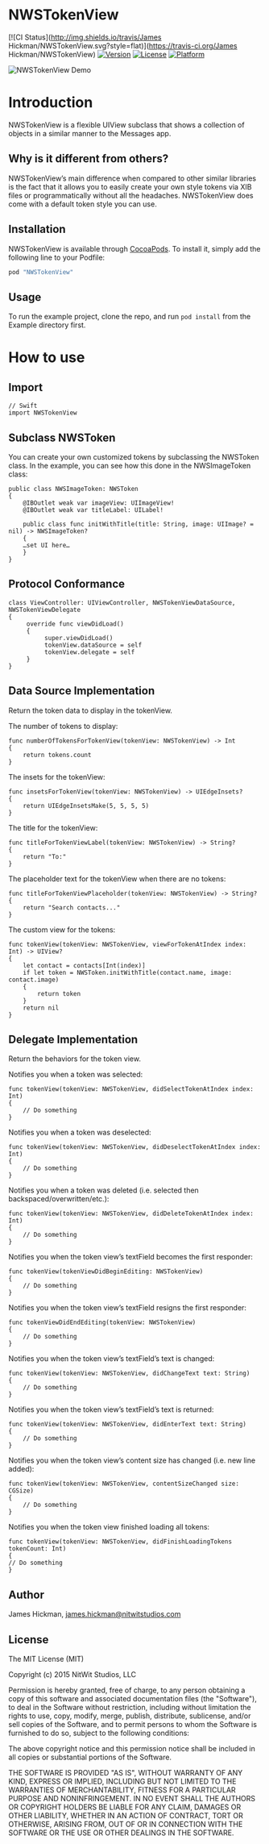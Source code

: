 # NWSTokenView

[![CI Status](http://img.shields.io/travis/James Hickman/NWSTokenView.svg?style=flat)](https://travis-ci.org/James Hickman/NWSTokenView)
[![Version](https://img.shields.io/cocoapods/v/NWSTokenView.svg?style=flat)](http://cocoapods.org/pods/NWSTokenView)
[![License](https://img.shields.io/cocoapods/l/NWSTokenView.svg?style=flat)](http://cocoapods.org/pods/NWSTokenView)
[![Platform](https://img.shields.io/cocoapods/p/NWSTokenView.svg?style=flat)](http://cocoapods.org/pods/NWSTokenView)

![NWSTokenView Demo](/Screenshots/NWSTokenViewExample.gif)

# Introduction
NWSTokenView is a flexible UIView subclass that shows a collection of objects in a similar manner to the Messages app. 

## Why is it different from others?
NWSTokenView’s main difference when compared to other similar libraries is the fact that it allows you to easily create your own style tokens via XIB files or programmatically without all the headaches. NWSTokenView does come with a default token style you can use.

## Installation

NWSTokenView is available through [CocoaPods](http://cocoapods.org). To install
it, simply add the following line to your Podfile:

```ruby
pod "NWSTokenView"
```

## Usage

To run the example project, clone the repo, and run `pod install` from the Example directory first.

# How to use

## Import

    // Swift
    import NWSTokenView


## Subclass NWSToken

You can create your own customized tokens by subclassing the NWSToken class. In the example, you can see how this done in the NWSImageToken class:

    public class NWSImageToken: NWSToken
    {
    	@IBOutlet weak var imageView: UIImageView!
    	@IBOutlet weak var titleLabel: UILabel!
    
    	public class func initWithTitle(title: String, image: UIImage? = nil) -> NWSImageToken?
    	{
		…set UI here…
    	}
    }

## Protocol Conformance

    class ViewController: UIViewController, NWSTokenViewDataSource, NWSTokenViewDelegate
    {
         override func viewDidLoad()
         {
              super.viewDidLoad()
              tokenView.dataSource = self
              tokenView.delegate = self
         }
    }

## Data Source Implementation

Return the token data to display in the tokenView.

The number of tokens to display:

    func numberOfTokensForTokenView(tokenView: NWSTokenView) -> Int
    {
        return tokens.count
    }
    
The insets for the tokenView:

    func insetsForTokenView(tokenView: NWSTokenView) -> UIEdgeInsets?
    {
        return UIEdgeInsetsMake(5, 5, 5, 5)
    }
    
The title for the tokenView:

    func titleForTokenViewLabel(tokenView: NWSTokenView) -> String?
    {
        return "To:"
    }
    
The placeholder text for the tokenView when there are no tokens:

    func titleForTokenViewPlaceholder(tokenView: NWSTokenView) -> String?
    {
        return "Search contacts..."
    }
    
The custom view for the tokens:

    func tokenView(tokenView: NWSTokenView, viewForTokenAtIndex index: Int) -> UIView?
    {
        let contact = contacts[Int(index)]
        if let token = NWSToken.initWithTitle(contact.name, image: contact.image)
        {
            return token
        }
        return nil
    }

## Delegate Implementation

Return the behaviors for the token view.

Notifies you when a token was selected:

    func tokenView(tokenView: NWSTokenView, didSelectTokenAtIndex index: Int)
    {
        // Do something
    }
   
Notifies you when a token was deselected: 

    func tokenView(tokenView: NWSTokenView, didDeselectTokenAtIndex index: Int)
    {
        // Do something
    }
    
Notifies you when a token was deleted (i.e. selected then backspaced/overwritten/etc.):

    func tokenView(tokenView: NWSTokenView, didDeleteTokenAtIndex index: Int)
    {
        // Do something
    }
    
Notifies you when the token view’s textField becomes the first responder:

    func tokenView(tokenViewDidBeginEditing: NWSTokenView)
    {
        // Do something
    }
   
Notifies you when the token view’s textField resigns the first responder: 

    func tokenViewDidEndEditing(tokenView: NWSTokenView)
    {
        // Do something
    }
 
Notifies you when the token view’s textField’s text is changed:  
  
    func tokenView(tokenView: NWSTokenView, didChangeText text: String)
    {
        // Do something
    }
  
Notifies you when the token view’s textField’s text is returned:  
    
    func tokenView(tokenView: NWSTokenView, didEnterText text: String)
    {
        // Do something    
    }
    
Notifies you when the token view’s content size has changed (i.e. new line added): 
     
    func tokenView(tokenView: NWSTokenView, contentSizeChanged size: CGSize)
    {
        // Do something
    }

Notifies you when the token view finished loading all tokens:  
        
    func tokenView(tokenView: NWSTokenView, didFinishLoadingTokens tokenCount: Int)
    {
	// Do something
    }


## Author

James Hickman, james.hickman@nitwitstudios.com

## License

The MIT License (MIT)

Copyright (c) 2015 NitWit Studios, LLC

Permission is hereby granted, free of charge, to any person obtaining a copy
of this software and associated documentation files (the "Software"), to deal
in the Software without restriction, including without limitation the rights
to use, copy, modify, merge, publish, distribute, sublicense, and/or sell
copies of the Software, and to permit persons to whom the Software is
furnished to do so, subject to the following conditions:

The above copyright notice and this permission notice shall be included in
all copies or substantial portions of the Software.

THE SOFTWARE IS PROVIDED "AS IS", WITHOUT WARRANTY OF ANY KIND, EXPRESS OR
IMPLIED, INCLUDING BUT NOT LIMITED TO THE WARRANTIES OF MERCHANTABILITY,
FITNESS FOR A PARTICULAR PURPOSE AND NONINFRINGEMENT. IN NO EVENT SHALL THE
AUTHORS OR COPYRIGHT HOLDERS BE LIABLE FOR ANY CLAIM, DAMAGES OR OTHER
LIABILITY, WHETHER IN AN ACTION OF CONTRACT, TORT OR OTHERWISE, ARISING FROM,
OUT OF OR IN CONNECTION WITH THE SOFTWARE OR THE USE OR OTHER DEALINGS IN
THE SOFTWARE.